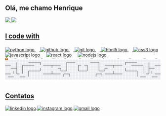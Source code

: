 ## Olá, me chamo Henrique 


<div>
<a href="https://github.com/henri0675">
<img loading="lazy" height="180em" src="https://github-readme-stats.vercel.app/api/top-langs/?username=henri0675&layout=compact&langs_count=7&theme=dracula"/>
<img loading="lazy" height="180em" src="https://github-readme-stats.vercel.app/api?username=henri0675&show_icons=true&theme=dracula&include_all_commits=true&count_private=true"/>
</div>




###

<h2 align="left">I code with</h2>

###

<div align="left">
  <img src="https://cdn.jsdelivr.net/gh/devicons/devicon/icons/python/python-original.svg" height="40" alt="python logo"  />
  <img width="12" />
  <img src="https://cdn.jsdelivr.net/gh/devicons/devicon/icons/github/github-original.svg" height="40" alt="github logo"  />
  <img width="12" />
  <img src="https://cdn.jsdelivr.net/gh/devicons/devicon/icons/git/git-original.svg" height="40" alt="git logo"  />
  <img width="12" />
  <img src="https://cdn.jsdelivr.net/gh/devicons/devicon/icons/html5/html5-original.svg" height="40" alt="html5 logo"  />
  <img width="12" />
  <img src="https://cdn.jsdelivr.net/gh/devicons/devicon/icons/css3/css3-original.svg" height="40" alt="css3 logo"  />
  <img src="https://cdn.jsdelivr.net/gh/devicons/devicon/icons/javascript/javascript-original.svg" height="40" alt="javascript logo"/>
  <img width="12" />
  <img src="https://cdn.jsdelivr.net/gh/devicons/devicon/icons/react/react-original.svg" height="40" alt="react logo"  />
  <img width="12" />
  <img src="https://cdn.jsdelivr.net/gh/devicons/devicon/icons/nodejs/nodejs-original.svg" height="40" alt="nodejs logo"  />
  <img width="12" />
</div>

<picture>
  <source media="(prefers-color-scheme: dark)" srcset="https://raw.githubusercontent.com/henri0675/henri0675/output/pacman-contribution-graph-dark.svg">
  <source media="(prefers-color-scheme: light)" srcset="https://raw.githubusercontent.com/henri0675/henri0675/output/pacman-contribution-graph.svg">
  <img alt="pacman contribution graph" src="https://raw.githubusercontent.com/henri0675/henri0675/output/pacman-contribution-graph.svg">
</picture>

###

## Contatos
<div align="left">
  <a href="https://www.linkedin.com/in/henrique-infanti-coratolo/" target="_blank">
    <img align="center" src="https://raw.githubusercontent.com/maurodesouza/profile-readme-generator/master/src/assets/icons/social/linkedin/default.svg" width="52" height="40" alt="linkedin logo" />
  </a>

  <a href="https://www.instagram.com/henrique.infanti/" target="_blank">
    <img align="center" src="https://raw.githubusercontent.com/maurodesouza/profile-readme-generator/master/src/assets/icons/social/instagram/default.svg" width="52" height="40" alt="instagram logo" />
  </a>

  <a href="mailto:henrique.infanti@gmail.com" target="_blank">
    <img align="center" src="https://raw.githubusercontent.com/maurodesouza/profile-readme-generator/master/src/assets/icons/social/gmail/default.svg" width="52" height="40" alt="gmail logo" />
  </a>
</div>


###

<div align="left">
</div>

###
  
